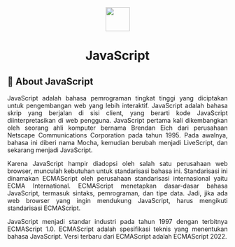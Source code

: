 <div align="center">
<img src="https://www.svgrepo.com/show/353925/javascript.svg" width="55">
<h1>JavaScript</h1>
</div>
<h2>📜 About JavaScript</h2>
<p align="justify">JavaScript adalah bahasa pemrograman tingkat tinggi yang diciptakan untuk pengembangan web yang lebih interaktif. JavaScript adalah bahasa skrip yang berjalan di sisi client, 
  yang berarti kode JavaScript diinterpretasikan di web pengguna. JavaScript pertama kali dikembangkan oleh seorang ahli komputer bernama Brendan Eich dari 
  perusahaan Netscape Communications Corporation pada tahun 1995. Pada awalnya, bahasa ini diberi nama Mocha, kemudian berubah menjadi LiveScript, dan sekarang menjadi JavaScript.
</p>
<p align="justify">Karena JavaScript hampir diadopsi oleh salah satu perusahaan web browser, munculah kebutuhan untuk standarisasi bahasa ini. Standarisasi ini dinamakan ECMAScript oleh perusahaan standarisasi internasional yaitu ECMA International. 
  ECMAScript menetapkan dasar-dasar bahasa JavaScript, termasuk sintaks, pemrograman, dan tipe data. Jadi, jika ada web browser yang ingin mendukung JavaScript, harus mengikuti standarisasi ECMAScript.
</p>
<p align="justify">JavaScript menjadi standar industri pada tahun 1997 dengan terbitnya ECMAScript 1.0. ECMAScript adalah spesifikasi teknis yang menentukan bahasa JavaScript. 
  Versi terbaru dari ECMAScript adalah ECMAScript 2022.</p>
<!-- <h2>🪧 Tujuan</h2>
<p align="justify">Tujuan dibuatnya repository ini adalah untuk mencatat dan mempresentasikan perjalanan saya dalam belajar bahasa pemrograman JavaScript. Saya juga diharapkan bisa mengajarkan kembali materi yang saya pelajari kepada orang lain. Ini adalah teknik belajar saya, menulis kode sambil menerangkan penggunaan dari kode tersebut sesuai dengan anjuran para senior. Meskipun penjelasan saya kurang lengkap atau sulit dimengerti.</p> -->
